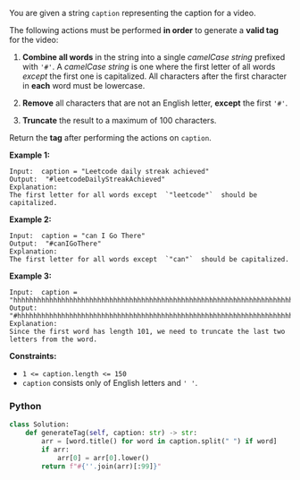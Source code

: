 You are given a string  `caption`  representing the caption for a video.

The following actions must be performed  **in order**  to generate a  **valid tag**  for the video:

1. **Combine all words**  in the string into a single  _camelCase string_  prefixed with  `'#'`. A  _camelCase string_
   is one where the first letter of all words  _except_  the first one is capitalized. All characters after the first
   character in  **each**  word must be lowercase.

2. **Remove**  all characters that are not an English letter,  **except**  the first  `'#'`.

3. **Truncate**  the result to a maximum of 100 characters.

Return the  **tag**  after performing the actions on  `caption`.

**Example 1:**

```
Input:  caption = "Leetcode daily streak achieved"
Output:  "#leetcodeDailyStreakAchieved"
Explanation:
The first letter for all words except  `"leetcode"`  should be capitalized.
```

**Example 2:**

```
Input:  caption = "can I Go There"
Output:  "#canIGoThere"
Explanation:
The first letter for all words except  `"can"`  should be capitalized.
```

**Example 3:**

```
Input:  caption = "hhhhhhhhhhhhhhhhhhhhhhhhhhhhhhhhhhhhhhhhhhhhhhhhhhhhhhhhhhhhhhhhhhhhhhhhhhhhhhhhhhhhhhhhhhhhhhhhhhhhh"
Output:  "#hhhhhhhhhhhhhhhhhhhhhhhhhhhhhhhhhhhhhhhhhhhhhhhhhhhhhhhhhhhhhhhhhhhhhhhhhhhhhhhhhhhhhhhhhhhhhhhhhhh"
Explanation:
Since the first word has length 101, we need to truncate the last two letters from the word.
```

**Constraints:**

- `1 <= caption.length <= 150`
- `caption`  consists only of English letters and  `' '`.

### Python

```py
class Solution:
    def generateTag(self, caption: str) -> str:
        arr = [word.title() for word in caption.split(" ") if word]
        if arr:
            arr[0] = arr[0].lower()
        return f"#{''.join(arr)[:99]}"
```